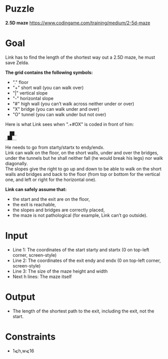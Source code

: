 # Puzzle 
**2.5D maze** https://www.codingame.com/training/medium/2-5d-maze

# Goal
Link has to find the length of the shortest way out a 2.5D maze, he must save Zelda.

**The grid contains the following symbols:** 
* "." floor
* "+" short wall (you can walk over)
* "|" vertical slope
* "-" horizontal slope
* "#" high wall (you can’t walk across neither under or over)
* "X" bridge (you can walk under and over)
* "O" tunnel (you can walk under but not over)

Here is what Link sees when ".+#OX" is coded in front of him:
```
  ██_
_██__
```

He needs to go from starty/startx to endy/endx.  
Link can walk on the floor, on the short walls, under and over the bridges,  
under the tunnels but he shall neither fall (he would break his legs) nor walk diagonally.  
The slopes give the right to go up and down to be able to walk on the short walls and bridges and back to the floor
(from top or bottom for the vertical one, and left or right for the horizontal one).

**Link can safely assume that:**  
* the start and the exit are on the floor,
* the exit is reachable,
* the slopes and bridges are correctly placed,
* the maze is not pathological (for example, Link can’t go outside).

# Input
* Line 1: The coordinates of the start starty and startx (0 on top-left corner, screen-style)
* Line 2: The coordinates of the exit endy and endx (0 on top-left corner, screen-style)
* Line 3: The size of the maze height and width
* Next h lines: The maze itself

# Output
* The length of the shortest path to the exit, including the exit, not the start.

# Constraints
* 1⩽h,w⩽16
